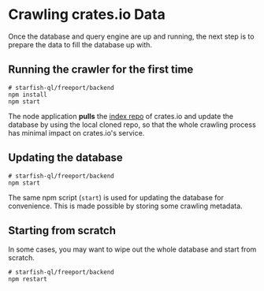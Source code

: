 # Crawling crates.io Data

Once the database and query engine are up and running, the next step is to prepare the data to fill the database up with.

## Running the crawler for the first time

```shell
# starfish-ql/freeport/backend
npm install
npm start
```

The node application **pulls** the [index repo](https://github.com/rust-lang/crates.io-index) of crates.io and update the database by using the local cloned repo, so that the whole crawling process has minimal impact on crates.io's service.

## Updating the database

```shell
# starfish-ql/freeport/backend
npm start
```

The same npm script (`start`) is used for updating the database for convenience. This is made possible by storing some crawling metadata.

## Starting from scratch

In some cases, you may want to wipe out the whole database and start from scratch.

```shell
# starfish-ql/freeport/backend
npm restart
```
